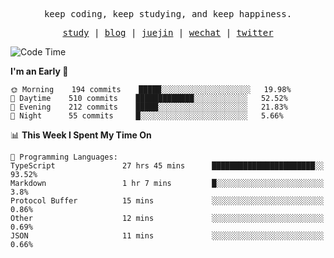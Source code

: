 <p align="center">
  <samp>
    <span>keep coding, keep studying, and keep happiness.</span>
  </samp>
</p>

<p align="center">
  <samp>
    <a href="https://github.com/ouduidui/fe-study">study</a> |
    <a href="https://deweyou.me">blog</a>  |
    <a href="https://juejin.cn/user/4309700183594366">juejin</a> |
    <a href="https://user-images.githubusercontent.com/54696834/165071004-6509e3f2-90c3-448c-9d92-3da42b0c2021.jpeg">wechat</a> |
    <a href="https://twitter.com/ouduidui">twitter</a>
  </samp>
</p>

<!--START_SECTION:waka-->
![Code Time](http://img.shields.io/badge/Code%20Time-1%2C500%20hrs%2024%20mins-blue)

**I'm an Early 🐤** 

```text
🌞 Morning    194 commits    █████░░░░░░░░░░░░░░░░░░░░   19.98% 
🌆 Daytime    510 commits    █████████████░░░░░░░░░░░░   52.52% 
🌃 Evening    212 commits    █████░░░░░░░░░░░░░░░░░░░░   21.83% 
🌙 Night      55 commits     █░░░░░░░░░░░░░░░░░░░░░░░░   5.66%

```


📊 **This Week I Spent My Time On** 

```text
💬 Programming Languages: 
TypeScript               27 hrs 45 mins      ███████████████████████░░   93.52% 
Markdown                 1 hr 7 mins         █░░░░░░░░░░░░░░░░░░░░░░░░   3.8% 
Protocol Buffer          15 mins             ░░░░░░░░░░░░░░░░░░░░░░░░░   0.86% 
Other                    12 mins             ░░░░░░░░░░░░░░░░░░░░░░░░░   0.69% 
JSON                     11 mins             ░░░░░░░░░░░░░░░░░░░░░░░░░   0.66%

```


<!--END_SECTION:waka-->
